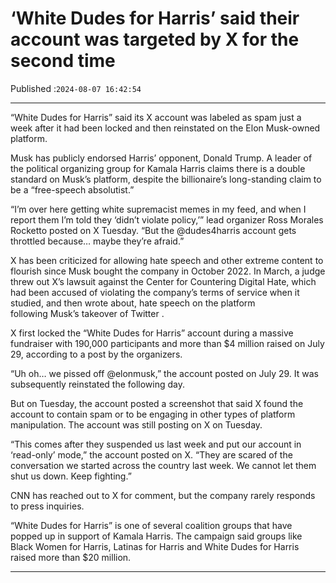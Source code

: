 # ‘White Dudes for Harris’ said their account was targeted by X for the second time

Published :`2024-08-07 16:42:54`

---

“White Dudes for Harris” said its X account was labeled as spam just a week after it had been locked and then reinstated on the Elon Musk-owned platform.

Musk has publicly endorsed Harris’ opponent, Donald Trump. A leader of the political organizing group for Kamala Harris claims there is a double standard on Musk’s platform, despite the billionaire’s long-standing claim to be a “free-speech absolutist.”

“I’m over here getting white supremacist memes in my feed, and when I report them I’m told they ‘didn’t violate policy,’” lead organizer Ross Morales Rocketto posted on X Tuesday. “But the @dudes4harris account gets throttled because… maybe they’re afraid.”

X has been criticized for allowing hate speech and other extreme content to flourish since Musk bought the company in October 2022. In March, a judge threw out X’s lawsuit against the Center for Countering Digital Hate, which had been accused of violating the company’s terms of service when it studied, and then wrote about, hate speech on the platform following Musk’s takeover of Twitter .

X first locked the “White Dudes for Harris” account during a massive fundraiser with 190,000 participants and more than $4 million raised on July 29, according to a post by the organizers.

“Uh oh… we pissed off @elonmusk,” the account posted on July 29. It was subsequently reinstated the following day.

But on Tuesday, the account posted a screenshot that said X found the account to contain spam or to be engaging in other types of platform manipulation. The account was still posting on X on Tuesday.

“This comes after they suspended us last week and put our account in ‘read-only’ mode,” the account posted on X. “They are scared of the conversation we started across the country last week. We cannot let them shut us down. Keep fighting.”

CNN has reached out to X for comment, but the company rarely responds to press inquiries.

“White Dudes for Harris” is one of several coalition groups that have popped up in support of Kamala Harris. The campaign said groups like Black Women for Harris, Latinas for Harris and White Dudes for Harris raised more than $20 million.

---

